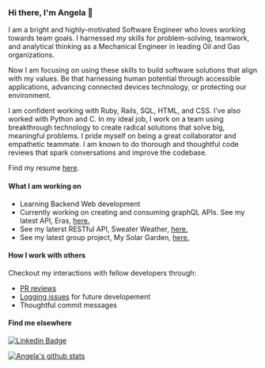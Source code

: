 ### Hi there, I'm Angela 👋

I am a bright and highly-motivated Software Engineer who loves working towards team goals. I harnessed my skills for problem-solving, teamwork, and analytical thinking as a Mechanical Engineer in leading Oil and Gas organizations. 

Now I am focusing on using these skills to build software solutions that align with my values. Be that harnessing human potential through accessible applications, advancing connected devices technology, or protecting our environment.

I am confident working with Ruby, Rails, SQL, HTML, and CSS. I’ve also worked with Python and C. In my ideal job, I work on a team using breakthrough technology to create radical solutions that solve big, meaningful problems. I pride myself on being a great collaborator and empathetic teammate. I am known to do thorough and thoughtful code reviews that spark conversations and improve the codebase. 

Find my resume [here](https://github.com/AngelaGuardia/angelaguardia/blob/main/AngelaGuardiaResume.pdf).

#### What I am working on

- Learning Backend Web development
- Currently working on creating and consuming graphQL APIs. See my latest API, Eras, [here.](https://github.com/Turing-Eras/api)
- See my laterst RESTful API, Sweater Weather, [here.](https://github.com/AngelaGuardia/sweater_weather)
- See my latest group project, My Solar Garden, [here.](https://github.com/My-Solar-Garden)

#### How I work with others

Checkout my interactions with fellow developers through: 
- [PR reviews](https://github.com/Arique1104/monster_shop_2005/pulls?q=is%3Apr+is%3Aclosed)
- [Logging issues](https://github.com/ckccameron/viewing_party/issues) for future developement
- Thoughtful commit messages

#### Find me elsewhere

[![Linkedin Badge](https://img.shields.io/badge/-LinkedIn-blue?style=flat-square&logo=Linkedin&logoColor=white&link=https://www.linkedin.com/in/harshkumarkhatri/)](https://www.linkedin.com/in/angela-guardia/) 

[![Angela's github stats](https://github-readme-stats.vercel.app/api?username=angelaguardia&hide=stars)](https://github.com/angelaguardia/github-readme-stats)
